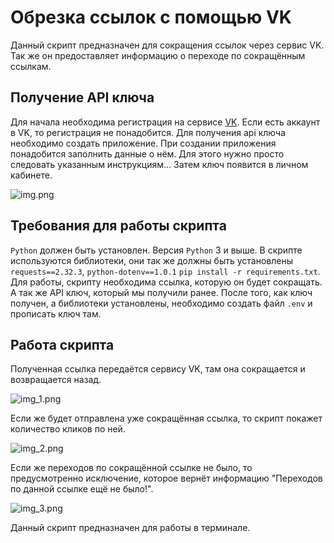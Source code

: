 # Обрезка ссылок с помощью VK

 Данный скрипт предназначен для сокращения ссылок через сервис VK. Так же он предоставляет информацию о переходе по 
 сокращённым ссылкам.

 ## Получение API ключа

 Для начала необходима регистрация на сервисе [VK](https://dev.vk.com/ru). Если есть аккаунт в VK, то регистрация не 
понадобится. Для получения api ключа необходимо создать приложение. При создании приложения понадобится заполнить
данные о нём. Для этого нужно просто следовать указанным инструкциям... Затем ключ появится в личном кабинете.

![img.png](img.png)

## Требования для работы скрипта

 `Python` должен быть установлен. Версия `Python` 3 и выше. В скрипте используются библиотеки, они так же должны
быть установлены `requests==2.32.3`, `python-dotenv==1.0.1` `pip install -r requirements.txt`. Для работы, скрипту 
необходима ссылка, которую он будет сокращать. А так же API ключ, который мы получили ранее. После того, как ключ 
получен, а библиотеки установлены, необходимо создать файл `.env` и прописать ключ там.

## Работа скрипта

 Полученная ссылка передаётся сервису VK, там она сокращается и возвращается назад. 
 
![img_1.png](img_1.png)

Если же будет отправлена уже сокращённая ссылка, то скрипт покажет количество кликов по ней. 

![img_2.png](img_2.png)

Если же переходов по сокращённой ссылке не было, то предусмотренно исключение, которое вернёт информацию "Переходов по 
данной ссылке ещё не было!". 

![img_3.png](img_3.png)

Данный скрипт предназначен для работы в терминале.